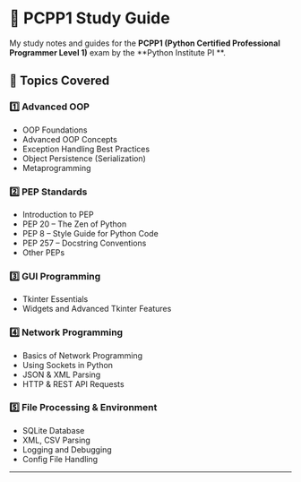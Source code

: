 # 🎯 PCPP1 Study Guide  
My study notes and guides for the **PCPP1 (Python Certified Professional Programmer Level 1)** exam by the **Python Institute PI **.  

## 📌 Topics Covered
### 1️⃣ **Advanced OOP**
   - OOP Foundations
   - Advanced OOP Concepts
   - Exception Handling Best Practices
   - Object Persistence (Serialization)
   - Metaprogramming

### 2️⃣ **PEP Standards**
   - Introduction to PEP
   - PEP 20 – The Zen of Python
   - PEP 8 – Style Guide for Python Code
   - PEP 257 – Docstring Conventions
   - Other PEPs

### 3️⃣ **GUI Programming**
   - Tkinter Essentials
   - Widgets and Advanced Tkinter Features

### 4️⃣ **Network Programming**
   - Basics of Network Programming
   - Using Sockets in Python
   - JSON & XML Parsing
   - HTTP & REST API Requests

### 5️⃣ **File Processing & Environment**
   - SQLite Database
   - XML, CSV Parsing
   - Logging and Debugging
   - Config File Handling

---
